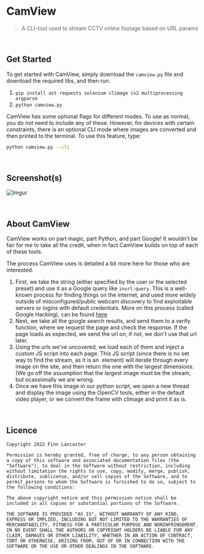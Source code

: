 # CamView
> A CLI-tool used to stream CCTV online footage based on URL params

<br>

## Get Started
To get started with CamView, simply download the ``camview.py`` file and download the required libs, and then run.
1. ``pip install ast requests selenium climage cv2 multiprocessing argparse``
2. ``python camview.py``

CamView has some optional flags for different modes. To use as normal, you do not need to include any of these. However, for devices with certain constraints, there is an optional CLI mode where images are converted and then printed to the terminal. To use this feature, type:
``` bash
python camview.py --cli
```

<br>

## Screenshot(s)

![Imgur](https://i.imgur.com/mACCAfU.png)

<br>

## About CamView
CamView works on part magic, part Python, and part Google! It wouldn't be fair for me to take all the credit, when in fact CamView builds on top of each of these tools.

The process CamView uses is detailed a bit more here for those who are interested.
1. First, we take the string (either specified by the user or the selected preset) and use it as a Google query like
``inurl:query``. This is a well-known process for finding things on the internet, and used more widely outside of misconfigured/public webcam discovery to find exploitable servers or logins with default credentials. More on this process (called Google Hacking), can be found [here](https://en.wikipedia.org/wiki/Google_hacking)
2. Next, we take all the google search results, and send them to a verify function, where we request the page and check the response. If the page loads as expected, we send the url on, if not, we don't use that url later.
3. Using the urls we've uncovered, we load each of them and inject a custom JS script into each page. This JS script (since there is no set way to find the stream, as it is an <img> element) will iterate through every image on the site, and then return the one with the largest dimensions. (We go off the assumption that the largest image must be the stream, but ocassionally we are wrong.
4. Once we have this image in our python script, we open a new thread and display the image using the OpenCV tools, either in the default video player, or we convert the frame with climage and print it as is.

<br>

## Licence
```
Copyright 2022 Finn Lancaster

Permission is hereby granted, free of charge, to any person obtaining a copy of this software and associated documentation files (the "Software"), to deal in the Software without restriction, including without limitation the rights to use, copy, modify, merge, publish, distribute, sublicense, and/or sell copies of the Software, and to permit persons to whom the Software is furnished to do so, subject to the following conditions:

The above copyright notice and this permission notice shall be included in all copies or substantial portions of the Software.

THE SOFTWARE IS PROVIDED "AS IS", WITHOUT WARRANTY OF ANY KIND, EXPRESS OR IMPLIED, INCLUDING BUT NOT LIMITED TO THE WARRANTIES OF MERCHANTABILITY, FITNESS FOR A PARTICULAR PURPOSE AND NONINFRINGEMENT. IN NO EVENT SHALL THE AUTHORS OR COPYRIGHT HOLDERS BE LIABLE FOR ANY CLAIM, DAMAGES OR OTHER LIABILITY, WHETHER IN AN ACTION OF CONTRACT, TORT OR OTHERWISE, ARISING FROM, OUT OF OR IN CONNECTION WITH THE SOFTWARE OR THE USE OR OTHER DEALINGS IN THE SOFTWARE.
```
